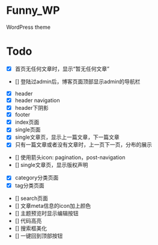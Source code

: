 # Funny_WP
WordPress theme

# Todo

  - [x] 首页无任何文章时，显示“暂无任何文章”
  - [] 登陆过admin后，博客页面顶部显示admin的导航栏
  - [x] header
  - [x] header navigation
  - [x] header下阴影
  - [x] footer
  - [x] index页面
  - [x] single页面
  - [x] single文章页，显示上一篇文章，下一篇文章
  - [x] 只有一篇文章或者没有文章时，上一页下一页，分布的展示
  - [] 使用箭头icon: pagination，post-navigation
  - [] single文章页，显示版权声明
  - [x] category分类页面
  - [x] tag分类页面
  - [] search页面 
  - [] 文章meta信息的icon加上颜色
  - [] 主题预览时显示编辑按钮
  - [] 代码高亮
  - [] 搜索框美化
  - [] 一键回到顶部按钮
